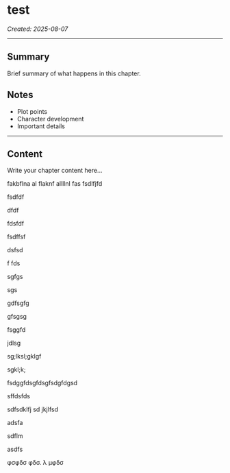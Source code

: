 # test

*Created: 2025-08-07*

---

## Summary
Brief summary of what happens in this chapter.

## Notes
- Plot points
- Character development
- Important details

---

## Content

Write your chapter content here...

fakbflna al flaknf allllnl fas 
fsdlfjfd

fsdfdf

dfdf

fdsfdf



fsdffsf


dsfsd

f
fds


sgfgs


sgs

gdfsgfg

gfsgsg

fsggfd



jdlsg








sg;lksl;gklgf






sgkl;k;



fsdggfdsgfdsgfsdgfdgsd




sffdsfds


sdfsdklfj sd
jkjlfsd


adsfa

sdflm

asdfs


φσφδσ φδσ. λ μφδσ


